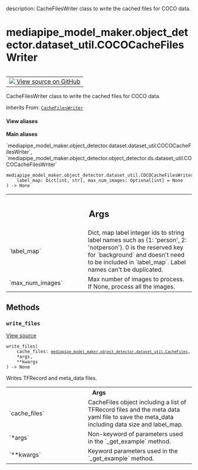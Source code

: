 description: CacheFilesWriter class to write the cached files for COCO data.

<div itemscope itemtype="http://developers.google.com/ReferenceObject">
<meta itemprop="name" content="mediapipe_model_maker.object_detector.dataset_util.COCOCacheFilesWriter" />
<meta itemprop="path" content="Stable" />
<meta itemprop="property" content="__init__"/>
<meta itemprop="property" content="write_files"/>
</div>

# mediapipe_model_maker.object_detector.dataset_util.COCOCacheFilesWriter

<!-- Insert buttons and diff -->

<table class="tfo-notebook-buttons tfo-api nocontent" align="left">
<td>
  <a target="_blank" href="https://github.com/google/mediapipe/tree/master/mediapipe/model_maker/python/vision/object_detector/dataset_util.py#L380-L427">
    <img src="https://www.tensorflow.org/images/GitHub-Mark-32px.png" />
    View source on GitHub
  </a>
</td>
</table>



CacheFilesWriter class to write the cached files for COCO data.

Inherits From: [`CacheFilesWriter`](../../../mediapipe_model_maker/object_detector/dataset_util/CacheFilesWriter.md)

<section class="expandable">
  <h4 class="showalways">View aliases</h4>
  <p>
<b>Main aliases</b>
<p>`mediapipe_model_maker.object_detector.dataset.dataset_util.COCOCacheFilesWriter`, `mediapipe_model_maker.object_detector.object_detector.ds.dataset_util.COCOCacheFilesWriter`</p>
</p>
</section>

<pre class="devsite-click-to-copy prettyprint lang-py tfo-signature-link">
<code>mediapipe_model_maker.object_detector.dataset_util.COCOCacheFilesWriter(
    label_map: Dict[int, str], max_num_images: Optional[int] = None
) -> None
</code></pre>



<!-- Placeholder for "Used in" -->


<!-- Tabular view -->
 <table class="responsive fixed orange">
<colgroup><col width="214px"><col></colgroup>
<tr><th colspan="2"><h2 class="add-link">Args</h2></th></tr>

<tr>
<td>
`label_map`<a id="label_map"></a>
</td>
<td>
Dict, map label integer ids to string label names such as {1:
'person', 2: 'notperson'}. 0 is the reserved key for `background` and
doesn't need to be included in `label_map`. Label names can't be
duplicated.
</td>
</tr><tr>
<td>
`max_num_images`<a id="max_num_images"></a>
</td>
<td>
Max number of images to process. If None, process all the
images.
</td>
</tr>
</table>



## Methods

<h3 id="write_files"><code>write_files</code></h3>

<a target="_blank" class="external" href="https://github.com/google/mediapipe/tree/master/mediapipe/model_maker/python/vision/object_detector/dataset_util.py#L211-L241">View source</a>

<pre class="devsite-click-to-copy prettyprint lang-py tfo-signature-link">
<code>write_files(
    cache_files: <a href="../../../mediapipe_model_maker/object_detector/dataset_util/CacheFiles.md"><code>mediapipe_model_maker.object_detector.dataset_util.CacheFiles</code></a>,
    *args,
    **kwargs
) -> None
</code></pre>

Writes TFRecord and meta_data files.


<!-- Tabular view -->
 <table class="responsive fixed orange">
<colgroup><col width="214px"><col></colgroup>
<tr><th colspan="2">Args</th></tr>

<tr>
<td>
`cache_files`
</td>
<td>
CacheFiles object including a list of TFRecord files and the
meta data yaml file to save the meta_data including data size and
label_map.
</td>
</tr><tr>
<td>
`*args`
</td>
<td>
Non-keyword of parameters used in the `_get_example` method.
</td>
</tr><tr>
<td>
`**kwargs`
</td>
<td>
Keyword parameters used in the `_get_example` method.
</td>
</tr>
</table>





